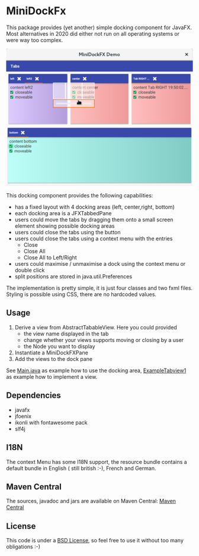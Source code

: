 # MiniDockFx

This package provides (yet another) simple docking component for JavaFX.
Most alternatives in 2020 did either not run on all operating systems or were way too complex. 

![image](data/screen.png)

This docking component provides the following capabilities:

* has a fixed layout with 4 docking areas (left, center,right, bottom)
* each docking area is a JFXTabbedPane
* users could move the tabs by dragging them onto a small screen element showing possible docking areas
* users could close the tabs using the button
* users could close the tabs using a context menu with the entries
    * Close
    * Close All
    * Close All to Left/Right
* users could maximise / unmaximise a dock using the context menu or double click 
* split positions are stored in java.util.Preferences  

The implementation is pretty simple, it is just four classes and two fxml files.
Styling is possible using CSS, there are no hardcoded values.

## Usage

1. Derive a view from AbstractTabableView. Here you could provided
   * the view name displayed in the tab
   * change whether your views supports moving or closing by a user
   * the Node you want to display
2. Instantiate a MiniDockFXPane
3. Add the views to the dock pane

See [Main.java](src/test/java/de/cadoculus/javafx/minidockfx/demo/Main.java) as example how to use the docking area,
[ExampleTabview1](src/test/java/de/cadoculus/javafx/minidockfx/demo/ExampleTabview1.java) as example how to implement a view.

## Dependencies
* javafx
* jfoenix
* ikonli with fontawesome pack
* slf4j

## I18N
The context Menu has some I18N support, the resource bundle contains a default bundle in English ( still british :-), 
French and German.

## Maven Central 

The sources, javadoc and jars are available on Maven Central:
[Maven Central](https://oss.sonatype.org/#nexus-search;quick~minidockfx)
## License

This code is under a  [BSD License](LICENSE), so feel free to use it without too many obligations :-)
    